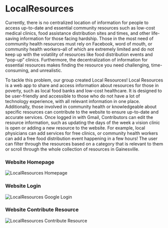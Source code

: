 # LocalResources

Currently, there is no centralized location of information for people to access up-to-date and essential community resources such as low-cost medical clinics, food assistance distribution sites and times, and other life-saving information for those facing hardship. Those in the most need of community health resources must rely on Facebook,  word of mouth, or community health workers–all of which are extremely limited and do not keep up with the volatility of resources like food distribution events and “pop-up” clinics. Furthermore, the decentralization of information for essential resources makes finding the resource you need challenging, time-consuming, and unrealistic. 

To tackle this problem, our group created Local Resources! Local Resources is a web app to share and access information about resources for those in poverty, such as local food banks and low-cost healthcare. It is designed to be user-friendly and accessible to those who do not have a lot of technology experience, with all relevant information in one place. Additionally, those involved in community health or knowledgeable about specific resources can contribute to the website to ensure up-to-date and accurate services. Once logged in with Gmail, Contributors can edit the resource information, such as updating the days of the week a vision clinic is open or adding a new resource to the website. For example, local physicians can add services for free clinics, or community health workers can add a free food distribution event happening in a few hours! The user can filter through the resources based on a category that is relevant to them or scroll through the whole collection of resources in Gainesville.


### Website Homepage
![LocalResources Homepage](https://user-images.githubusercontent.com/56763637/205850509-8afbc647-3a03-4608-9507-027081478abf.JPG)


### Website Login
![LocalResources Google Login](https://user-images.githubusercontent.com/56763637/205850519-4a38d7ea-76f7-4f05-80a2-ffc76a7a6daf.JPG)


### Website Contribute Resource
![LocalResources Contribute Resource](https://user-images.githubusercontent.com/56763637/205850530-741d6a90-2851-4045-8f1d-55317c80e0e6.JPG)
